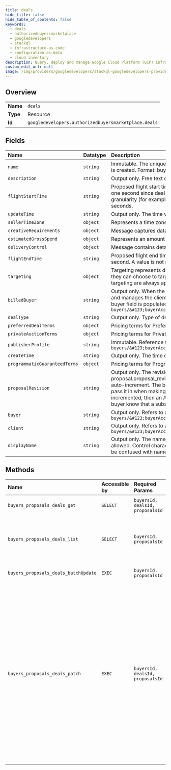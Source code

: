 ```yaml
---
title: deals
hide_title: false
hide_table_of_contents: false
keywords:
  - deals
  - authorizedbuyersmarketplace
  - googledevelopers    
  - stackql
  - infrastructure-as-code
  - configuration-as-data
  - cloud inventory
description: Query, deploy and manage Google Cloud Platform (GCP) infrastructure and resources using SQL
custom_edit_url: null
image: /img/providers/googledevelopers/stackql-googledevelopers-provider-featured-image.png
---
```

  
    

## Overview
<table><tbody>
<tr><td><b>Name</b></td><td><code>deals</code></td></tr>
<tr><td><b>Type</b></td><td>Resource</td></tr>
<tr><td><b>Id</b></td><td><code>googledevelopers.authorizedbuyersmarketplace.deals</code></td></tr>
</tbody></table>

## Fields
| Name | Datatype | Description |
|:-----|:---------|:------------|
| `name` | `string` | Immutable. The unique identifier of the deal. Auto-generated by the server when a deal is created. Format: buyers/&#123;accountId&#125;/proposals/&#123;proposalId&#125;/deals/&#123;dealId&#125; |
| `description` | `string` | Output only. Free text description for the deal terms. |
| `flightStartTime` | `string` | Proposed flight start time of the deal. This will generally be stored in the granularity of one second since deal serving starts at seconds boundary. Any time specified with more granularity (for example, in milliseconds) will be truncated towards the start of time in seconds. |
| `updateTime` | `string` | Output only. The time when the deal was last updated. |
| `sellerTimeZone` | `object` | Represents a time zone from the [IANA Time Zone Database](https://www.iana.org/time-zones). |
| `creativeRequirements` | `object` | Message captures data about the creatives in the deal. |
| `estimatedGrossSpend` | `object` | Represents an amount of money with its currency type. |
| `deliveryControl` | `object` | Message contains details about how the deal will be paced. |
| `flightEndTime` | `string` | Proposed flight end time of the deal. This will generally be stored in a granularity of a second. A value is not necessary for Private Auction deals. |
| `targeting` | `object` | Targeting represents different criteria that can be used to target inventory. For example, they can choose to target inventory only if the user is in the US. Multiple types of targeting are always applied as a logical AND, unless noted otherwise. |
| `billedBuyer` | `string` | Output only. When the client field is populated, this field refers to the buyer who creates and manages the client buyer and gets billed on behalf of the client buyer; when the buyer field is populated, this field is the same value as buyer. Format : `buyers/&#123;buyerAccountId&#125;` |
| `dealType` | `string` | Output only. Type of deal. |
| `preferredDealTerms` | `object` | Pricing terms for Preferred Deals. |
| `privateAuctionTerms` | `object` | Pricing terms for Private Auctions. |
| `publisherProfile` | `string` | Immutable. Reference to the seller on the deal. Format: `buyers/&#123;buyerAccountId&#125;/publisherProfiles/&#123;publisherProfileId&#125;` |
| `createTime` | `string` | Output only. The time of the deal creation. |
| `programmaticGuaranteedTerms` | `object` | Pricing terms for Programmatic Guaranteed Deals. |
| `proposalRevision` | `string` | Output only. The revision number for the proposal and is the same value as proposal.proposal_revision. Each update to deal causes the proposal revision number to auto-increment. The buyer keeps track of the last revision number they know of and pass it in when making an update. If the head revision number on the server has since incremented, then an ABORTED error is returned during the update operation to let the buyer know that a subsequent update was made. |
| `buyer` | `string` | Output only. Refers to a buyer in The Realtime-bidding API. Format: `buyers/&#123;buyerAccountId&#125;` |
| `client` | `string` | Output only. Refers to a Client. Format: `buyers/&#123;buyerAccountId&#125;/clients/&#123;clientAccountid&#125;` |
| `displayName` | `string` | Output only. The name of the deal. Maximum length of 255 unicode characters is allowed. Control characters are not allowed. Buyers cannot update this field. Note: Not to be confused with name, which is a unique identifier of the deal. |
## Methods
| Name | Accessible by | Required Params | Description |
|:-----|:--------------|:----------------|:------------|
| `buyers_proposals_deals_get` | `SELECT` | `buyersId, dealsId, proposalsId` | Gets a deal given its name. The deal is returned at its head revision. |
| `buyers_proposals_deals_list` | `SELECT` | `buyersId, proposalsId` | Lists all deals in a proposal. To retrieve only the finalized revision deals regardless if a deal is being renegotiated, see the FinalizedDeals resource. |
| `buyers_proposals_deals_batchUpdate` | `EXEC` | `buyersId, proposalsId` | Batch updates multiple deals in the same proposal. |
| `buyers_proposals_deals_patch` | `EXEC` | `buyersId, dealsId, proposalsId` | Updates the given deal at the buyer known revision number. If the server revision has advanced since the passed-in proposal.proposal_revision an ABORTED error message will be returned. The revision number is incremented by the server whenever the proposal or its constituent deals are updated. Note: The revision number is kept at a proposal level. The buyer of the API is expected to keep track of the revision number after the last update operation and send it in as part of the next update request. This way, if there are further changes on the server (for example, seller making new updates), then the server can detect conflicts and reject the proposed changes. |
